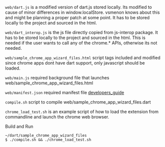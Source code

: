 `web/dart.js` is a modified version of dart.js stored locally. Its modified to 
cause of minor differences in window.localStore. vsmenon knows about this and 
might be planning a proper patch at some point. It has to be stored locally to 
the project and sourced in the html.  

`web/dart_interop.js` is the js file directly copied from js-interop package. 
It has to be stored locally to the project and sourced in the html. This is needed
if the user wants to call any of the chrome.* APIs, otherwise its not needed. 

`web/sample_chrome_app_wizard_files.html` script tags included and modified 
since chrome apps dont have dart support, only javascript should be loaded. 

`web/main.js` required background file that launches web/sample_chrome_app_wizard_files.html

`web/manifest.json` required manifest file [developers_guide](https://developers.google.com/chrome/apps/docs/developers_guide)

`compile.sh` script to compile web/sample_chrome_app_wizard_files.dart

`chrome_load_test.sh` is an example script of how to load the extension from commandline
and launch the chrome web browser. 

Build and Run

```
~/dart/sample_chrome_app_wizard_files
$ ./compile.sh && ./chrome_load_test.sh 
```